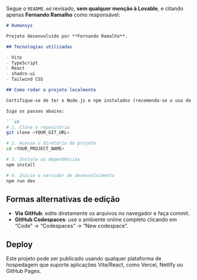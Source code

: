 Segue o `README.md` revisado, **sem qualquer menção à Lovable**, e citando apenas **Fernando Ramalho** como responsável:

````markdown
# Humansys

Projeto desenvolvido por **Fernando Ramalho**.

## Tecnologias utilizadas

- Vite
- TypeScript
- React
- shadcn-ui
- Tailwind CSS

## Como rodar o projeto localmente

Certifique-se de ter o Node.js e npm instalados (recomenda-se o uso do [nvm](https://github.com/nvm-sh/nvm#installing-and-updating)).

Siga os passos abaixo:

```sh
# 1. Clone o repositório
git clone <YOUR_GIT_URL>

# 2. Acesse o diretório do projeto
cd <YOUR_PROJECT_NAME>

# 3. Instale as dependências
npm install

# 4. Inicie o servidor de desenvolvimento
npm run dev
````

## Formas alternativas de edição

* **Via GitHub**: edite diretamente os arquivos no navegador e faça commit.
* **GitHub Codespaces**: use o ambiente online completo clicando em “Code” → “Codespaces” → “New codespace”.

## Deploy

Este projeto pode ser publicado usando qualquer plataforma de hospedagem que suporte aplicações Vite/React, como Vercel, Netlify ou GitHub Pages.
